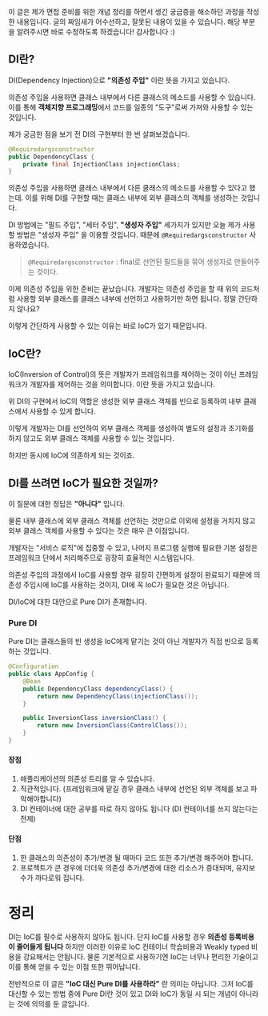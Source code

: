 이 글은 제가 면접 준비를 위한 개념 정리를 하면서 생긴 궁금증을 해소하던 과정을 작성한 내용입니다.  글의 짜임새가 어수선하고, 잘못된 내용이 있을 수 있습니다. 해당 부분을 알려주시면 바로 수정하도록 하겠습니다! 감사합니다 :)

## DI란?

DI(Dependency Injection)으로 **"의존성 주입"** 이란 뜻을 가지고 있습니다.

의존성 주입을 사용하면 클래스 내부에서 다른 클래스의 메소드를 사용할 수 있습니다.
이를 통해 **객체지향 프로그래밍**에서 코드를 일종의 "도구"로써 가져와 사용할 수 있는 것입니다.

제가 궁금한 점을 보기 전 DI의 구현부터 한 번 살펴보겠습니다.

```java
@Requiredargsconstructor
public DependencyClass {
	private final InjectionClass injectionClass;
}
```
의존성 주입을 사용하면 클래스 내부에서 다른 클래스의 메소드를 사용할 수 있다고 했는데.
이를 위해 DI를 구현할 때는 클래스 내부에 외부 클래스의 객체를 생성하는 것입니다.

DI 방법에는 "필드 주입",  "세터 주입", **"생성자 주입"** 세가지가 있지만 오늘 제가 사용할 방법은 "생성자 주입" 을 이용할 것입니다. 때문에 `@Requiredargsconstructor`  사용하였습니다.

> `@Requiredargsconstructor` : final로 선언된 필드들을 묶어 생성자로 만들어주는 것이다.

이제 의존성 주입을 위한 준비는 끝났습니다. 개발자는 의존성 주입을 할 때 위의 코드처럼 사용할 외부 클래스를 클래스 내부에 선언하고 사용하기만 하면 됩니다. 정말 간단하지 않나요?

이렇게 간단하게 사용할 수 있는 이유는 바로 IoC가 있기 때문입니다.

## IoC란?

IoC(Inversion of Control)의 뜻은 개발자가 프레임워크를 제어하는 것이 아닌 프레임워크가 개발자를 제어하는 것을 의미합니다. 이란 뜻을 가지고 있습니다. 

위 DI의 구현에서 IoC의 역할은 생성한 외부 클래스 객체를 빈으로 등록하여 내부 클래스에서 사용할 수 있게 합니다.

이렇게 개발자는 DI를 선언하여 외부 클래스 객체를 생성하여 별도의 설정과 초기화를 하지 않고도 외부 클래스 객체를 사용할 수 있는 것입니다.

하지만 동시에 IoC에 의존하게 되는 것이죠.

## DI를 쓰려면 IoC가 필요한 것일까?

이 질문에 대한 정답은 **"아니다"** 입니다.

물론 내부 클래스에 외부 클래스 객체를 선언하는 것만으로 이외에 설정을 거치지 않고 외부 클래스 객체를 사용할 수 있다는 것은 매우 큰 이점입니다.

개발자는 "서비스 로직"에 집중할 수 있고, 나머지 프로그램 실행에 필요한 기본 설정은 프레임워크 단에서 처리해주므로 굉장히 효율적인 시스템입니다.

의존성 주입의 과정에서 IoC를 사용할 경우 굉장히 간편하게 설정이 완료되기 때문에 의존성 주입시에 IoC를 사용하는 것이지, DI에 꼭 IoC가 필요한 것은 아닙니다.

DI/IoC에 대한 대안으로 Pure DI가 존재합니다.

### Pure DI

Pure DI는 클래스들의 빈 생성을 IoC에게 맡기는 것이 아닌 개발자가 직접 빈으로 등록하는 것입니다.
```java
@Configuration 
public class AppConfig { 
	@Bean 
	public DependencyClass dependencyClass() { 
		return new DependencyClass(injectionClass()); 
	} 

	public InversionClass inversionClass() {
		return new InversionClass(ControlClass());
	}
}
```

#### 장점

1. 애플리케이션의 의존성 트리를 알 수 있습니다.
2. 직관적입니다. (프레임워크에 맡길 경우 클래스 내부에 선언된 외부 객체를 보고 파악해야합니다)
3. DI 컨테이너에 대한 공부를 따로 하지 않아도 됩니다 (DI 컨테이너를 쓰지 않는다는 전제)

#### 단점

1. 한 클래스의 의존성이 추가/변경 될 때마다 코드 또한 추가/변경 해주어야 합니다.
2. 프로젝트가 큰 경우에 더더욱 의존성 추가/변경에 대한 리소스가 증대되며, 유지보수가 까다로워 집니다.

# 정리

DI는 IoC를 필수로 사용하지 않아도 됩니다. 단지 IoC를 사용할 경우 **의존성 등록비용이 줄어들게 됩니다** 하지만 이러한 이유로 IoC 컨테이너 학습비용과 Weakly typed 비용을 강요해서는 안됩니다.
물론 기본적으로 사용하기엔 IoC는 너무나 편리한 기술이고 이를 통해 얻을 수 있는 이점 또한 뛰어납니다. 

전반적으로 이 글은 **"IoC 대신 Pure DI를 사용하라"** 란 의미는 아닙니다. 그저 IoC를 대신할 수 있는 방법 중에 Pure DI란 것이 있고 DI와 IoC가 동일 시 되는 개념이 아니라는 것에 의의를 둔 글입니다.
